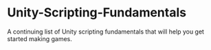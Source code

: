 # Unity-Scripting-Fundamentals
A continuing list of Unity scripting fundamentals that will help you get started making games.
